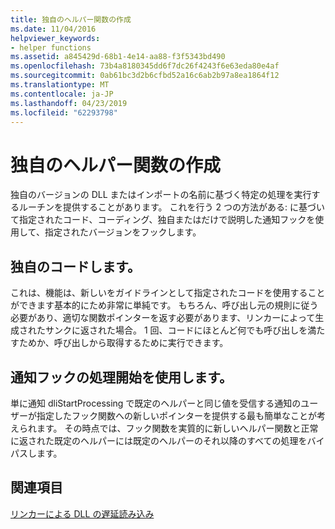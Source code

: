 ```yaml
---
title: 独自のヘルパー関数の作成
ms.date: 11/04/2016
helpviewer_keywords:
- helper functions
ms.assetid: a845429d-68b1-4e14-aa88-f3f5343bd490
ms.openlocfilehash: 73b4a8180345dd6f7dc26f4243f6e63eda80e4af
ms.sourcegitcommit: 0ab61bc3d2b6cfbd52a16c6ab2b97a8ea1864f12
ms.translationtype: MT
ms.contentlocale: ja-JP
ms.lasthandoff: 04/23/2019
ms.locfileid: "62293798"
---
```

# <a name="developing-your-own-helper-function"></a>独自のヘルパー関数の作成

独自のバージョンの DLL またはインポートの名前に基づく特定の処理を実行するルーチンを提供することがあります。 これを行う 2 つの方法がある: に基づいて指定されたコード、コーディング、独自またはだけで説明した通知フックを使用して、指定されたバージョンをフックします。

## <a name="code-your-own"></a>独自のコードします。

これは、機能は、新しいをガイドラインとして指定されたコードを使用することができます基本的にため非常に単純です。 もちろん、呼び出し元の規則に従う必要があり、適切な関数ポインターを返す必要があります、リンカーによって生成されたサンクに返された場合。 1 回、コードにほとんど何でも呼び出しを満たすためか、呼び出しから取得するために実行できます。

## <a name="use-the-start-processing-notification-hook"></a>通知フックの処理開始を使用します。

単に通知 dliStartProcessing で既定のヘルパーと同じ値を受信する通知のユーザーが指定したフック関数への新しいポインターを提供する最も簡単なことが考えられます。 その時点では、フック関数を実質的に新しいヘルパー関数と正常に返された既定のヘルパーには既定のヘルパーのそれ以降のすべての処理をバイパスします。

## <a name="see-also"></a>関連項目

[リンカーによる DLL の遅延読み込み](linker-support-for-delay-loaded-dlls.md)
